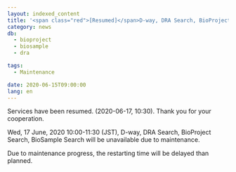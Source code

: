 ```yaml
---
layout: indexed_content
title: '<span class="red">[Resumed]</span>D-way, DRA Search, BioProject Search, BioSample Search will be unavailable (17 Jun, 10:00-11:30)'
category: news
db:
  - bioproject
  - biosample
  - dra

tags:
  - Maintenance

date: 2020-06-15T09:00:00
lang: en
---
```


<p class="red">Services have been resumed. (2020-06-17, 10:30). Thank you for your cooperation.</p>

<p>Wed, 17 June, 2020 10:00-11:30 (JST), D-way, DRA Search, BioProject Search, BioSample Search will be unavailable due to maintenance.</p>

<p>Due to maintenance progress, the restarting time will be delayed than planned.</p>
